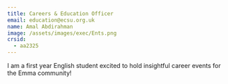 ```yaml
---
title: Careers & Education Officer
email: education@ecsu.org.uk
name: Amal Abdirahman
image: /assets/images/exec/Ents.png
crsid:
  - aa2325
---
```

I am a first year English student excited to hold insightful career events for the Emma community! 
